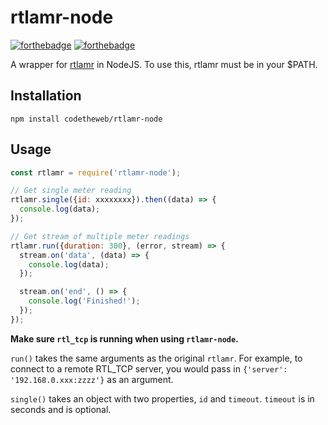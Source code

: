 # rtlamr-node

[![forthebadge](https://forthebadge.com/images/badges/made-with-javascript.svg)](https://forthebadge.com)
[![forthebadge](https://forthebadge.com/images/badges/built-with-resentment.svg)](https://forthebadge.com)

A wrapper for [rtlamr](https://github.com/bemasher/rtlamr) in NodeJS.  To use this, rtlamr must be in your $PATH.

## Installation

  `npm install codetheweb/rtlamr-node`

## Usage

```javascript
const rtlamr = require('rtlamr-node');

// Get single meter reading
rtlamr.single({id: xxxxxxxx}).then((data) => {
  console.log(data);
});

// Get stream of multiple meter readings
rtlamr.run({duration: 300}, (error, stream) => {
  stream.on('data', (data) => {
    console.log(data);
  });

  stream.on('end', () => {
    console.log('Finished!');
  });
});
```

**Make sure `rtl_tcp` is running when using `rtlamr-node`.**

`run()` takes the same arguments as the original `rtlamr`.  For example, to connect to a remote RTL_TCP server, you would pass in `{'server': '192.168.0.xxx:zzzz'}` as an argument.

`single()` takes an object with two properties, `id` and `timeout`.  `timeout` is in seconds and is optional.
